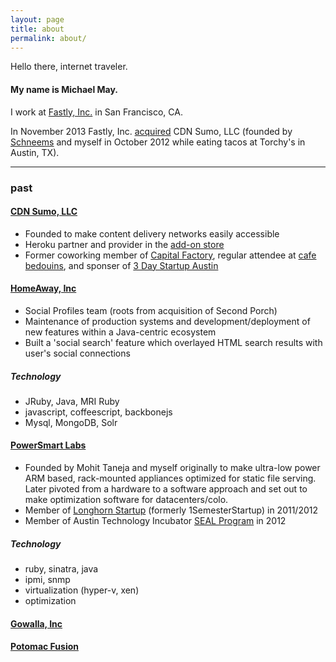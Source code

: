 ```yaml
---
layout: page
title: about
permalink: about/
---
```


Hello there, internet traveler.

#### My name is Michael May.


I work at [Fastly, Inc.](http://www.fastly.com) in San Francisco, CA.

In November 2013 Fastly, Inc. [acquired](http://www.fastly.com/blog/ruby-rails-fastly/) CDN Sumo, LLC
(founded by [Schneems](http://www.schneems.com/) and myself in October 2012 while eating tacos at Torchy's in Austin, TX).


---

### past

#### [CDN Sumo, LLC](http://www.crunchbase.com/organization/cdn-sumo)
- Founded to make content delivery networks easily accessible
- Heroku partner and provider in the [add-on store](https://addons.heroku.com/)
- Former coworking member of [Capital Factory](http://capitalfactory.com/), regular attendee at [cafe bedouins](http://www.cafebedouins.com/), and sponser of [3 Day Startup Austin](http://3daystartup.org/)


#### [HomeAway, Inc](http://www.homeaway.com/)
- Social Profiles team (roots from acquisition of Second Porch)
- Maintenance of production systems and development/deployment of new features within a Java-centric ecosystem
- Built a 'social search' feature which overlayed HTML search results with user's social connections

##### Technology
- JRuby, Java, MRI Ruby
- javascript, coffeescript, backbonejs
- Mysql, MongoDB, Solr


#### [PowerSmart Labs](https://github.com/powersmartlabs)
- Founded by Mohit Taneja and myself originally to make ultra-low power ARM based, 
rack-mounted appliances optimized for static file serving. Later pivoted from a 
hardware to a software approach and set out to make optimization software for datacenters/colo.
- Member of [Longhorn Startup](http://longhornstartup.com/portfolio-2/portfolio-spring-2012/) (formerly 1SemesterStartup) in 2011/2012
- Member of Austin Technology Incubator [SEAL Program](http://ati.utexas.edu/seal/) in 2012

##### Technology
- ruby, sinatra, java
- ipmi, snmp
- virtualization (hyper-v, xen)
- optimization


#### [Gowalla, Inc](http://en.wikipedia.org/wiki/Gowalla)


#### [Potomac Fusion](https://www.linkedin.com/company/potomac-fusion)



